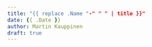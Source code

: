 ```yaml
---
title: "{{ replace .Name "-" " " | title }}"
date: {{ .Date }}
author: Martin Kauppinen
draft: true
---
```


